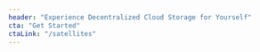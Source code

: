 ```yaml
---
header: "Experience Decentralized Cloud Storage for Yourself"
cta: "Get Started"
ctaLink: "/satellites"
---
```

